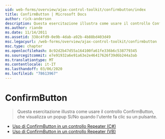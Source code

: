 ```yaml
---
uid: web-forms/overview/ajax-control-toolkit/confirmbutton/index
title: ConfirmButton | Microsoft Docs
author: rick-anderson
description: Questa esercitazione illustra come usare il controllo ConfirmButton, che visualizza un popup Sì/No quando l'utente fa clic su un pulsante.
ms.author: riande
ms.date: 11/14/2011
ms.assetid: 338c4fd9-0e9b-4dab-a92b-4b88bd403d49
msc.legacyurl: /web-forms/overview/ajax-control-toolkit/confirmbutton
msc.type: chapter
ms.openlocfilehash: 8c92d2b47d55a164100fa61fe336b6c538779345
ms.sourcegitcommit: e7e91932a6e91a63e2e46417626f39d6b244a3ab
ms.translationtype: MT
ms.contentlocale: it-IT
ms.lasthandoff: 03/06/2020
ms.locfileid: "78613967"
---
```

# <a name="confirmbutton"></a>ConfirmButton

> Questa esercitazione illustra come usare il controllo ConfirmButton, che visualizza un popup Sì/No quando l'utente fa clic su un pulsante.

- [Uso di ConfirmButton in un controllo Repeater (C#)](using-a-confirmbutton-in-a-repeater-cs.md)
- [Uso di ConfirmButton in un controllo Repeater (VB)](using-a-confirmbutton-in-a-repeater-vb.md)
